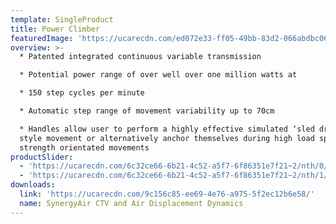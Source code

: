 ```yaml
---
template: SingleProduct
title: Power Climber
featuredImage: 'https://ucarecdn.com/ed072e33-ff05-49bb-83d2-066abdbc0666/'
overview: >-
  * Patented integrated continuous variable transmission

  * Potential power range of over well over one million watts at

  * 150 step cycles per minute

  * Automatic step range of movement variability up to 70cm

  * Handles allow user to perform a highly effective simulated ‘sled drive’
  style movement or alternatively anchor themselves during high load sprints and
  strength orientated movements
productSlider:
  - 'https://ucarecdn.com/6c32ce66-6b21-4c52-a5f7-6f86351e7f21~2/nth/0/'
  - 'https://ucarecdn.com/6c32ce66-6b21-4c52-a5f7-6f86351e7f21~2/nth/1/'
downloads:
  link: 'https://ucarecdn.com/9c156c85-ee69-4e76-a975-5f2ec12b6e58/'
  name: SynergyAir CTV and Air Displacement Dynamics
---
```


